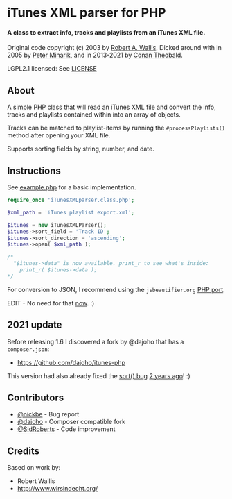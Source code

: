 iTunes XML parser for PHP
==========================

#### A class to extract info, tracks and playlists from an iTunes XML file.

Original code copyright (c) 2003 by [Robert A. Wallis](https://github.com/robert-wallis).
Dicked around with in 2005 by [Peter Minarik](http://www.wirsindecht.org/),
and in 2013-2021 by [Conan Theobald](https://github.com/shuckster).

LGPL2.1 licensed: See [LICENSE](LICENSE)

## About

A simple PHP class that will read an iTunes XML file and convert the info,
tracks and playlists contained within into an array of objects.

Tracks can be matched to playlist-items by running the `#processPlaylists()`
method after opening your XML file.

Supports sorting fields by string, number, and date.

## Instructions

See [example.php](example.php) for a basic implementation.

```php
require_once 'iTunesXMLparser.class.php';

$xml_path = 'iTunes playlist export.xml';

$itunes = new iTunesXMLParser();
$itunes->sort_field = 'Track ID';
$itunes->sort_direction = 'ascending';
$itunes->open( $xml_path );

/*
  "$itunes->data" is now available. print_r to see what's inside:
    print_r( $itunes->data );
*/

```

For conversion to JSON, I recommend using the `jsbeautifier.org`
[PHP port](https://github.com/einars/js-beautify/tree/attic-php/php).

EDIT - No need for that [now](https://www.php.net/manual/en/function.json-encode.php). :)

## 2021 update

Before releasing 1.6 I discovered a fork by @dajoho that has a `composer.json`:

*   https://github.com/dajoho/itunes-php

This version had also already fixed the [sort() bug](https://github.com/shuckster/iTunes-XML-parser-for-PHP/commit/1d02fb4c0b93309712f8bcf1733d2746cdb90737) [2 years ago](https://github.com/dajoho/itunes-php/commit/eb28d8a3873607dc57aa412f6cffcafa58173f57)! :)

## Contributors

*   [@nickbe](https://github.com/nickbe) - Bug report
*   [@dajoho](https://github.com/dajoho) - Composer compatible fork
*   [@SidRoberts](https://github.com/SidRoberts) - Code improvement


## Credits

Based on work by:

*   Robert Wallis
*   http://www.wirsindecht.org/
